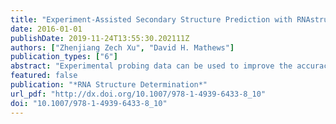 ```yaml
---
title: "Experiment-Assisted Secondary Structure Prediction with RNAstructure"
date: 2016-01-01
publishDate: 2019-11-24T13:55:30.202111Z
authors: ["Zhenjiang Zech Xu", "David H. Mathews"]
publication_types: ["6"]
abstract: "Experimental probing data can be used to improve the accuracy of RNA secondary structure prediction. The software package RNAstructure can take advantage of enzymatic cleavage data, FMN cleavage data, traditional chemical modification reactivity data, and SHAPE reactivity data for secondary structure modeling. This chapter provides protocols for using experimental probing data with RNAstructure to restrain or constrain RNA secondary structure prediction."
featured: false
publication: "*RNA Structure Determination*"
url_pdf: "http://dx.doi.org/10.1007/978-1-4939-6433-8_10"
doi: "10.1007/978-1-4939-6433-8_10"
---
```


